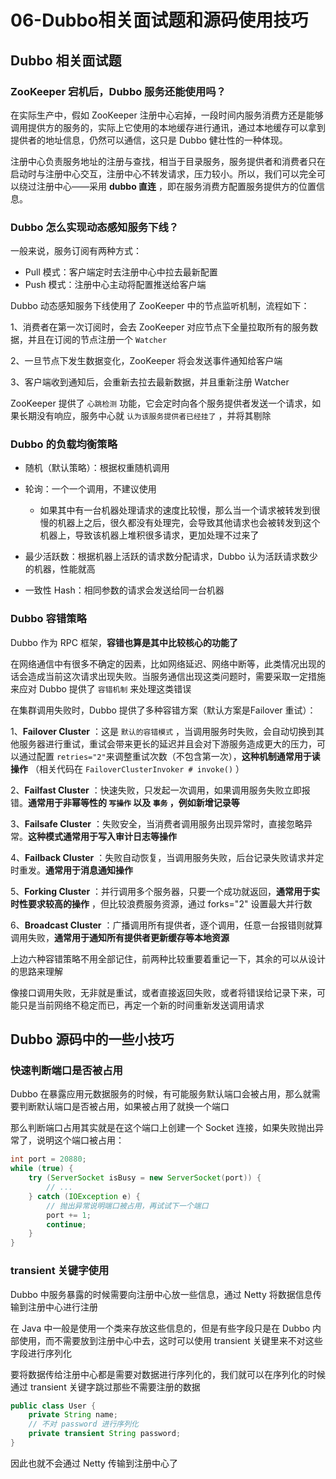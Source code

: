 # 06-Dubbo相关面试题和源码使用技巧



## Dubbo 相关面试题

### ZooKeeper 宕机后，Dubbo 服务还能使用吗？

在实际生产中，假如 ZooKeeper 注册中心宕掉，一段时间内服务消费方还是能够调用提供方的服务的，实际上它使用的本地缓存进行通讯，通过本地缓存可以拿到提供者的地址信息，仍然可以通信，这只是 Dubbo 健壮性的一种体现。

注册中心负责服务地址的注册与查找，相当于目录服务，服务提供者和消费者只在启动时与注册中心交互，注册中心不转发请求，压力较小。所以，我们可以完全可以绕过注册中心——采用 **dubbo 直连** ，即在服务消费方配置服务提供方的位置信息。



### Dubbo 怎么实现动态感知服务下线？

一般来说，服务订阅有两种方式：

- Pull 模式：客户端定时去注册中心中拉去最新配置
- Push 模式：注册中心主动将配置推送给客户端

Dubbo 动态感知服务下线使用了 ZooKeeper 中的节点监听机制，流程如下：

1、消费者在第一次订阅时，会去 ZooKeeper 对应节点下全量拉取所有的服务数据，并且在订阅的节点注册一个 `Watcher` 

2、一旦节点下发生数据变化，ZooKeeper 将会发送事件通知给客户端

3、客户端收到通知后，会重新去拉去最新数据，并且重新注册 Watcher



ZooKeeper 提供了 `心跳检测` 功能，它会定时向各个服务提供者发送一个请求，如果长期没有响应，服务中心就 `认为该服务提供者已经挂了` ，并将其剔除



### Dubbo 的负载均衡策略

- 随机（默认策略）：根据权重随机调用

- 轮询：一个一个调用，不建议使用
  - 如果其中有一台机器处理请求的速度比较慢，那么当一个请求被转发到很慢的机器上之后，很久都没有处理完，会导致其他请求也会被转发到这个机器上，导致该机器上堆积很多请求，更加处理不过来了
- 最少活跃数：根据机器上活跃的请求数分配请求，Dubbo 认为活跃请求数少的机器，性能就高
- 一致性 Hash：相同参数的请求会发送给同一台机器



### Dubbo 容错策略

Dubbo 作为 RPC 框架，**容错也算是其中比较核心的功能了** 

在网络通信中有很多不确定的因素，比如网络延迟、网络中断等，此类情况出现的话会造成当前这次请求出现失败。当服务通信出现这类问题时，需要采取一定措施来应对
Dubbo 提供了 `容错机制` 来处理这类错误

在集群调用失败时，Dubbo 提供了多种容错方案（默认方案是Failover 重试）：

1、**Failover Cluster** ：这是 `默认的容错模式` ，当调用服务时失败，会自动切换到其他服务器进行重试，重试会带来更长的延迟并且会对下游服务造成更大的压力，可以通过配置 `retries="2"`来调整重试次数（不包含第一次），**这种机制通常用于读操作** （相关代码在 `FailoverClusterInvoker # invoke()` ）

2、**Failfast Cluster** ：快速失败，只发起一次调用，如果调用服务失败立即报错。**通常用于非幂等性的 `写操作` 以及 `事务` ，例如新增记录等** 

3、**Failsafe Cluster** ：失败安全，当消费者调用服务出现异常时，直接忽略异常。**这种模式通常用于写入审计日志等操作** 

4、**Failback Cluster** ：失败自动恢复，当调用服务失败，后台记录失败请求并定时重发。**通常用于消息通知操作** 

5、**Forking Cluster** ：并行调用多个服务器，只要一个成功就返回，**通常用于实时性要求较高的操作** ，但比较浪费服务资源，通过 forks="2" 设置最大并行数

6、**Broadcast Cluster** ：广播调用所有提供者，逐个调用，任意一台报错则就算调用失败，**通常用于通知所有提供者更新缓存等本地资源** 



上边六种容错策略不用全部记住，前两种比较重要着重记一下，其余的可以从设计的思路来理解

像接口调用失败，无非就是重试，或者直接返回失败，或者将错误给记录下来，可能只是当前网络不稳定而已，再定一个新的时间重新发送调用请求

## Dubbo 源码中的一些小技巧

### 快速判断端口是否被占用

Dubbo 在暴露应用元数据服务的时候，有可能服务默认端口会被占用，那么就需要判断默认端口是否被占用，如果被占用了就换一个端口

那么判断端口占用其实就是在这个端口上创建一个 Socket 连接，如果失败抛出异常了，说明这个端口被占用：

```java
int port = 20880;
while (true) {
    try (ServerSocket isBusy = new ServerSocket(port)) {
        // ...
    } catch (IOException e) {
        // 抛出异常说明端口被占用，再试试下一个端口
        port += 1;
        continue;
    }
}
```





### transient 关键字使用

Dubbo 中服务暴露的时候需要向注册中心放一些信息，通过 Netty 将数据信息传输到注册中心进行注册

在 Java 中一般是使用一个类来存放这些信息的，但是有些字段只是在 Dubbo 内部使用，而不需要放到注册中心中去，这时可以使用 transient 关键里来不对这些字段进行序列化

要将数据传给注册中心都是需要对数据进行序列化的，我们就可以在序列化的时候通过 transient 关键字跳过那些不需要注册的数据

```java
public class User {
    private String name;
    // 不对 password 进行序列化
    private transient String password;
}
```



因此也就不会通过 Netty 传输到注册中心了

